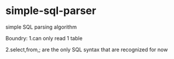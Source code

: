 # simple-sql-parser
simple SQL parsing algorithm

Boundry:
1.can only read 1 table

2.select,from,; are the only SQL syntax that are recognized for now
